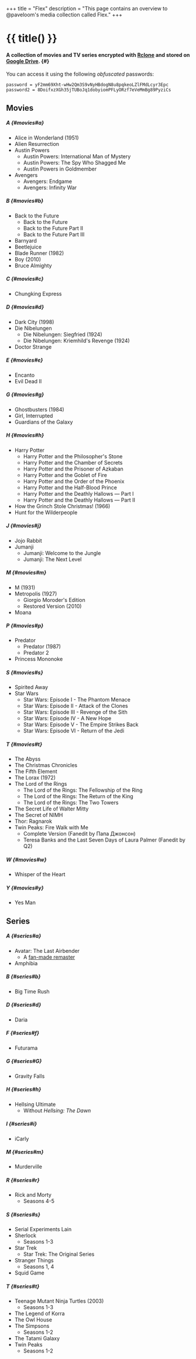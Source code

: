 +++
title = "Flex"
description = "This page contains an overview to @paveloom's media collection called Flex."
+++

# {{ title() }}
#### A collection of movies and TV series encrypted with [Rclone](https://rclone.org) and stored on [Google Drive](https://drive.google.com/drive/folders/1HIa7kt2RWpxU2cosdmNks1amEp2B75LO?usp=sharing). {#}

You can access it using the following *obfuscated* passwords:

```
password = yF2mm69Xht-wHw2Qm3S9vNyHBdogN8u8pqkeoLZlFMdLcyr3Epc
password2 = 8DoifxzXGh35jTUBoJq1dobyiomPFLyORzf7eVeMmBg89PyziCs
```

## Movies

##### A {#movies#a}
- Alice in Wonderland (1951)
- Alien Resurrection
- Austin Powers
  - Austin Powers: International Man of Mystery
  - Austin Powers: The Spy Who Shagged Me
  - Austin Powers in Goldmember
- Avengers
  - Avengers: Endgame
  - Avengers: Infinity War

##### B {#movies#b}
- Back to the Future
  - Back to the Future
  - Back to the Future Part II
  - Back to the Future Part III
- Barnyard
- Beetlejuice
- Blade Runner (1982)
- Boy (2010)
- Bruce Almighty

##### C {#movies#c}
- Chungking Express

##### D {#movies#d}
- Dark City (1998)
- Die Nibelungen
  - Die Nibelungen: Siegfried (1924)
  - Die Nibelungen: Kriemhild's Revenge (1924)
- Doctor Strange

##### E {#movies#e}
- Encanto
- Evil Dead II

##### G {#movies#g}
- Ghostbusters (1984)
- Girl, Interrupted
- Guardians of the Galaxy

##### H {#movies#h}
- Harry Potter
  - Harry Potter and the Philosopher's Stone
  - Harry Potter and the Chamber of Secrets
  - Harry Potter and the Prisoner of Azkaban
  - Harry Potter and the Goblet of Fire
  - Harry Potter and the Order of the Phoenix
  - Harry Potter and the Half-Blood Prince
  - Harry Potter and the Deathly Hallows — Part I
  - Harry Potter and the Deathly Hallows — Part II
- How the Grinch Stole Christmas! (1966)
- Hunt for the Wilderpeople

##### J {#movies#j}
- Jojo Rabbit
- Jumanji
  - Jumanji: Welcome to the Jungle
  - Jumanji: The Next Level

##### M {#movies#m}
- M (1931)
- Metropolis (1927)
  - Giorgio Moroder's Edition
  - Restored Version (2010)
- Moana

##### P {#movies#p}
- Predator
  - Predator (1987)
  - Predator 2
- Princess Mononoke

##### S {#movies#s}
- Spirited Away
- Star Wars
  - Star Wars: Episode I - The Phantom Menace
  - Star Wars: Episode II - Attack of the Clones
  - Star Wars: Episode III - Revenge of the Sith
  - Star Wars: Episode IV - A New Hope
  - Star Wars: Episode V - The Empire Strikes Back
  - Star Wars: Episode VI - Return of the Jedi

##### T {#movies#t}
- The Abyss
- The Christmas Chronicles
- The Fifth Element
- The Lorax (1972)
- The Lord of the Rings
  - The Lord of the Rings: The Fellowship of the Ring
  - The Lord of the Rings: The Return of the King
  - The Lord of the Rings: The Two Towers
- The Secret Life of Walter Mitty
- The Secret of NIMH
- Thor: Ragnarok
- Twin Peaks: Fire Walk with Me
  - Complete Version (Fanedit by Папа Джонсон)
  - Teresa Banks and the Last Seven Days of Laura Palmer (Fanedit by Q2)

##### W {#movies#w}
- Whisper of the Heart

##### Y {#movies#y}
- Yes Man

## Series

##### A {#series#a}
- Avatar: The Last Airbender
  - A [fan-made remaster](https://www.reddit.com/r/RemasteringATLA/comments/5hr9w2/atla_remastered_in_1080p)
- Amphibia

##### B {#series#b}
- Big Time Rush

##### D {#series#d}
- Daria

##### F {#series#f}
- Futurama

##### G {#series#G}
- Gravity Falls

##### H {#series#h}
- Hellsing Ultimate
  - Without *Hellsing: The Dawn*

##### I {#series#i}
- iCarly

##### M {#series#m}
- Murderville

##### R {#series#r}
- Rick and Morty
  - Seasons 4-5

##### S {#series#s}
- Serial Experiments Lain
- Sherlock
  - Seasons 1-3
- Star Trek
  - Star Trek: The Original Series
- Stranger Things
  - Seasons 1, 4
- Squid Game

##### T {#series#t}
- Teenage Mutant Ninja Turtles (2003)
  - Seasons 1-3
- The Legend of Korra
- The Owl House
- The Simpsons
  - Seasons 1-2
- The Tatami Galaxy
- Twin Peaks
  - Seasons 1-2
